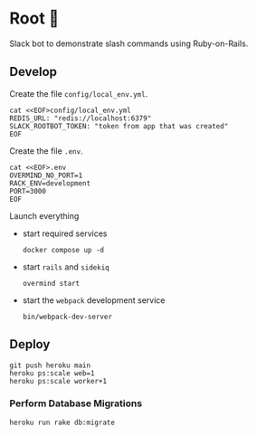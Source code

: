 # Root 🤖

Slack bot to demonstrate slash commands using Ruby-on-Rails.

## Develop

Create the file `config/local_env.yml`.

```shell
cat <<EOF>config/local_env.yml
REDIS_URL: "redis://localhost:6379"
SLACK_ROOTBOT_TOKEN: "token from app that was created"
EOF
```

Create the file `.env`.

```shell
cat <<EOF>.env
OVERMIND_NO_PORT=1
RACK_ENV=development
PORT=3000
EOF
```

Launch everything

- start required services

  ```shell
  docker compose up -d
  ```

- start `rails` and `sidekiq`

  ```shell
  overmind start
  ```

- start the `webpack` development service

  ```shell
  bin/webpack-dev-server
  ```

## Deploy

```shell
git push heroku main
heroku ps:scale web=1
heroku ps:scale worker+1
```

### Perform Database Migrations

```shell
heroku run rake db:migrate
```
